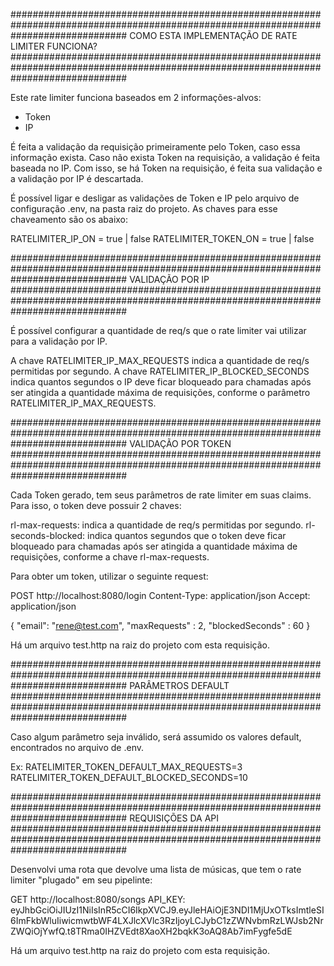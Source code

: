 #####################################################################################################################################
COMO ESTA IMPLEMENTAÇÃO DE RATE LIMITER FUNCIONA?
#####################################################################################################################################

Este rate limiter funciona baseados em 2 informações-alvos:
- Token
- IP

É feita a validação da requisição primeiramente pelo Token, caso essa informação exista. Caso não exista Token na requisição, a validação é feita baseada no IP. Com isso, se há Token na requisição, é feita sua validação e a validação por IP é descartada.

É possível ligar e desligar as validações de Token e IP pelo arquivo de configuração .env, na pasta raiz do projeto.
As chaves para esse chaveamento são os abaixo:

RATELIMITER_IP_ON = true | false
RATELIMITER_TOKEN_ON = true | false

#####################################################################################################################################
VALIDAÇÃO POR IP
#####################################################################################################################################

É possível configurar a quantidade de req/s que o rate limiter vai utilizar para a validação por IP.

A chave RATELIMITER_IP_MAX_REQUESTS indica a quantidade de req/s permitidas por segundo.
A chave RATELIMITER_IP_BLOCKED_SECONDS indica quantos segundos o IP deve ficar bloqueado para chamadas após ser atingida a quantidade máxima de requisições, conforme o parâmetro RATELIMITER_IP_MAX_REQUESTS.

#####################################################################################################################################
VALIDAÇÃO POR TOKEN
#####################################################################################################################################

Cada Token gerado, tem seus parâmetros de rate limiter em suas claims. Para isso, o token deve possuir 2 chaves:

rl-max-requests: indica a quantidade de req/s permitidas por segundo.
rl-seconds-blocked: indica quantos segundos que o token deve ficar bloqueado para chamadas após ser atingida a quantidade máxima de requisições, conforme a chave rl-max-requests.

Para obter um token, utilizar o seguinte request:

POST http://localhost:8080/login
Content-Type: application/json
Accept: application/json

{
    "email": "rene@test.com",
    "maxRequests" : 2,
    "blockedSeconds" : 60
}

Há um arquivo test.http na raiz do projeto com esta requisição.
 
#####################################################################################################################################
PARÂMETROS DEFAULT
#####################################################################################################################################

Caso algum parâmetro seja inválido, será assumido os valores default, encontrados no arquivo de .env.
 
Ex:
RATELIMITER_TOKEN_DEFAULT_MAX_REQUESTS=3
RATELIMITER_TOKEN_DEFAULT_BLOCKED_SECONDS=10

#####################################################################################################################################
REQUISIÇÕES DA API
#####################################################################################################################################

Desenvolvi uma rota que devolve uma lista de músicas, que tem o rate limiter "plugado" em seu pipelinte:

GET http://localhost:8080/songs
API_KEY: eyJhbGciOiJIUzI1NiIsInR5cCI6IkpXVCJ9.eyJleHAiOjE3NDI1MjUxOTksImtleSI6ImFkbWluIiwicmwtbWF4LXJlcXVlc3RzIjoyLCJybC1zZWNvbmRzLWJsb2NrZWQiOjYwfQ.t8TRma0IHZVEdt8XaoXH2bqkK3oAQ8Ab7imFygfe5dE

Há um arquivo test.http na raiz do projeto com esta requisição.
